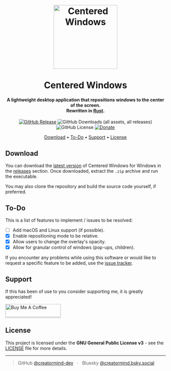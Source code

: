 <h1 align="center">
    <br />
    <div><img src="icon.ico" alt="Centered Windows" width="200" /></div>
    <br />
    Centered Windows
    <br />
</h1>

<h4 align="center">
    A lightweight desktop application that repositions windows to the center of the screen.
    <br />
    Rewritten in <a href="https://www.rust-lang.org/" target="_blank">Rust</a>.
</h4>

<p align="center">
    <a href="https://github.com/creatormind-dev/centered-windows/releases/latest"><img alt="GitHub Release" src="https://img.shields.io/github/v/release/creatormind-dev/centered-windows?sort=semver&style=for-the-badge&color=green"></a>
    <img alt="GitHub Downloads (all assets, all releases)" src="https://img.shields.io/github/downloads/creatormind-dev/centered-windows/total?style=for-the-badge&color=blue">
    <img alt="GitHub License" src="https://img.shields.io/github/license/creatormind-dev/centered-windows?style=for-the-badge">
    <a href="https://buymeacoffee.com/creatormind"><img alt="Donate" src="https://img.shields.io/badge/%24-donate-bb5794?style=for-the-badge"></a>
</p>

<p align="center">
    <a href="#download">Download</a> •
    <a href="#to-do">To-Do</a> •
    <a href="#support">Support</a> •
    <a href="#license">License</a>
</p>

## Download

You can download the [latest version](https://github.com/creatormind-dev/centered-windows/releases/latest) of Centered Windows for Windows in the [releases](https://github.com/creatormind-dev/centered-windows/releases) section.
Once downloaded, extract the `.zip` archive and run the executable.

You may also clone the repository and build the source code yourself, if preferred. 

## To-Do

This is a list of features to implement / issues to be resolved:

- [ ] Add macOS and Linux support (if possible). 
- [x] Enable repositioning mode to be relative.
- [x] Allow users to change the overlay's opacity.
- [x] Allow for granular control of windows (pop-ups, children).

If you encounter any problems while using this software or would like to request
a specific feature to be added, use the [issue tracker](https://github.com/creatormind-dev/centered-windows/issues).

## Support

If this has been of use to you consider supporting me, it is greatly appreciated!

<a href="https://buymeacoffee.com/creatormind" target="_blank"><img src="https://www.buymeacoffee.com/assets/img/custom_images/purple_img.png" alt="Buy Me A Coffee" style="height: 41px !important;width: 174px !important;box-shadow: 0px 3px 2px 0px rgba(190, 190, 190, 0.5) !important;-webkit-box-shadow: 0px 3px 2px 0px rgba(190, 190, 190, 0.5) !important;" ></a>

## License

This project is licensed under the **GNU General Public License v3** - see the [LICENSE](LICENSE.md) file for more details.

---

> GitHub [@creatormind-dev](https://github.com/creatormind-dev) &nbsp; &middot; &nbsp;
> Bluesky [@creatormind.bsky.social](https://bsky.app/profile/creatormind.bsky.social)
